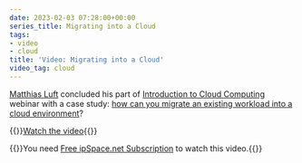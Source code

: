 ```yaml
---
date: 2023-02-03 07:28:00+00:00
series_title: Migrating into a Cloud
tags:
- video
- cloud
title: 'Video: Migrating into a Cloud'
video_tag: cloud
---
```

[Matthias Luft](https://www.ipspace.net/Author:Matthias_Luft) concluded his part of [Introduction to Cloud Computing](https://www.ipspace.net/Introduction_to_Cloud_Computing) webinar with a case study: [how can you migrate an existing workload into a cloud environment](https://my.ipspace.net/bin/get/Cloud101/6.2%20-%20Case%20Study%20-%20Migrating%20into%20Cloud.mp4?doccode=Cloud101)?

{{<jump>}}[Watch the video](https://my.ipspace.net/bin/get/Cloud101/6.2%20-%20Case%20Study%20-%20Migrating%20into%20Cloud.mp4?doccode=Cloud101){{</jump>}}

{{<note free>}}You need [Free ipSpace.net Subscription](https://www.ipspace.net/Subscription/Free) to watch this video.{{</note>}}
